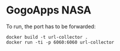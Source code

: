 # GogoApps NASA

To run, the port has to be forwarded: 
```
docker build -t url-collector .  
docker run -ti -p 6060:6060 url-collector  
```
